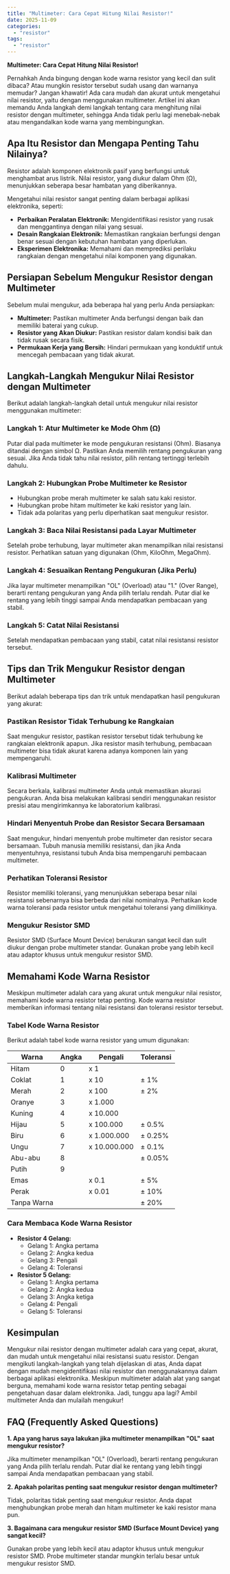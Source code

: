 ```yaml
---
title: "Multimeter: Cara Cepat Hitung Nilai Resistor!"
date: 2025-11-09
categories: 
  - "resistor"
tags: 
  - "resistor"
---
```


**Multimeter: Cara Cepat Hitung Nilai Resistor!**

Pernahkah Anda bingung dengan kode warna resistor yang kecil dan sulit dibaca? Atau mungkin resistor tersebut sudah usang dan warnanya memudar? Jangan khawatir! Ada cara mudah dan akurat untuk mengetahui nilai resistor, yaitu dengan menggunakan multimeter. Artikel ini akan memandu Anda langkah demi langkah tentang cara menghitung nilai resistor dengan multimeter, sehingga Anda tidak perlu lagi menebak-nebak atau mengandalkan kode warna yang membingungkan.

## Apa Itu Resistor dan Mengapa Penting Tahu Nilainya?

Resistor adalah komponen elektronik pasif yang berfungsi untuk menghambat arus listrik. Nilai resistor, yang diukur dalam Ohm (Ω), menunjukkan seberapa besar hambatan yang diberikannya.

Mengetahui nilai resistor sangat penting dalam berbagai aplikasi elektronika, seperti:

- **Perbaikan Peralatan Elektronik:** Mengidentifikasi resistor yang rusak dan menggantinya dengan nilai yang sesuai.
- **Desain Rangkaian Elektronik:** Memastikan rangkaian berfungsi dengan benar sesuai dengan kebutuhan hambatan yang diperlukan.
- **Eksperimen Elektronika:** Memahami dan memprediksi perilaku rangkaian dengan mengetahui nilai komponen yang digunakan.

## Persiapan Sebelum Mengukur Resistor dengan Multimeter

Sebelum mulai mengukur, ada beberapa hal yang perlu Anda persiapkan:

- **Multimeter:** Pastikan multimeter Anda berfungsi dengan baik dan memiliki baterai yang cukup.
- **Resistor yang Akan Diukur:** Pastikan resistor dalam kondisi baik dan tidak rusak secara fisik.
- **Permukaan Kerja yang Bersih:** Hindari permukaan yang konduktif untuk mencegah pembacaan yang tidak akurat.

## Langkah-Langkah Mengukur Nilai Resistor dengan Multimeter

Berikut adalah langkah-langkah detail untuk mengukur nilai resistor menggunakan multimeter:

### Langkah 1: Atur Multimeter ke Mode Ohm (Ω)

Putar dial pada multimeter ke mode pengukuran resistansi (Ohm). Biasanya ditandai dengan simbol Ω. Pastikan Anda memilih rentang pengukuran yang sesuai. Jika Anda tidak tahu nilai resistor, pilih rentang tertinggi terlebih dahulu.

### Langkah 2: Hubungkan Probe Multimeter ke Resistor

- Hubungkan probe merah multimeter ke salah satu kaki resistor.
- Hubungkan probe hitam multimeter ke kaki resistor yang lain.
- Tidak ada polaritas yang perlu diperhatikan saat mengukur resistor.

### Langkah 3: Baca Nilai Resistansi pada Layar Multimeter

Setelah probe terhubung, layar multimeter akan menampilkan nilai resistansi resistor. Perhatikan satuan yang digunakan (Ohm, KiloOhm, MegaOhm).

### Langkah 4: Sesuaikan Rentang Pengukuran (Jika Perlu)

Jika layar multimeter menampilkan "OL" (Overload) atau "1." (Over Range), berarti rentang pengukuran yang Anda pilih terlalu rendah. Putar dial ke rentang yang lebih tinggi sampai Anda mendapatkan pembacaan yang stabil.

### Langkah 5: Catat Nilai Resistansi

Setelah mendapatkan pembacaan yang stabil, catat nilai resistansi resistor tersebut.

## Tips dan Trik Mengukur Resistor dengan Multimeter

Berikut adalah beberapa tips dan trik untuk mendapatkan hasil pengukuran yang akurat:

### Pastikan Resistor Tidak Terhubung ke Rangkaian

Saat mengukur resistor, pastikan resistor tersebut tidak terhubung ke rangkaian elektronik apapun. Jika resistor masih terhubung, pembacaan multimeter bisa tidak akurat karena adanya komponen lain yang mempengaruhi.

### Kalibrasi Multimeter

Secara berkala, kalibrasi multimeter Anda untuk memastikan akurasi pengukuran. Anda bisa melakukan kalibrasi sendiri menggunakan resistor presisi atau mengirimkannya ke laboratorium kalibrasi.

### Hindari Menyentuh Probe dan Resistor Secara Bersamaan

Saat mengukur, hindari menyentuh probe multimeter dan resistor secara bersamaan. Tubuh manusia memiliki resistansi, dan jika Anda menyentuhnya, resistansi tubuh Anda bisa mempengaruhi pembacaan multimeter.

### Perhatikan Toleransi Resistor

Resistor memiliki toleransi, yang menunjukkan seberapa besar nilai resistansi sebenarnya bisa berbeda dari nilai nominalnya. Perhatikan kode warna toleransi pada resistor untuk mengetahui toleransi yang dimilikinya.

### Mengukur Resistor SMD

Resistor SMD (Surface Mount Device) berukuran sangat kecil dan sulit diukur dengan probe multimeter standar. Gunakan probe yang lebih kecil atau adaptor khusus untuk mengukur resistor SMD.

## Memahami Kode Warna Resistor

Meskipun multimeter adalah cara yang akurat untuk mengukur nilai resistor, memahami kode warna resistor tetap penting. Kode warna resistor memberikan informasi tentang nilai resistansi dan toleransi resistor tersebut.

### Tabel Kode Warna Resistor

Berikut adalah tabel kode warna resistor yang umum digunakan:

| Warna | Angka | Pengali | Toleransi |
| --- | --- | --- | --- |
| Hitam | 0 | x 1 |  |
| Coklat | 1 | x 10 | ± 1% |
| Merah | 2 | x 100 | ± 2% |
| Oranye | 3 | x 1.000 |  |
| Kuning | 4 | x 10.000 |  |
| Hijau | 5 | x 100.000 | ± 0.5% |
| Biru | 6 | x 1.000.000 | ± 0.25% |
| Ungu | 7 | x 10.000.000 | ± 0.1% |
| Abu-abu | 8 |  | ± 0.05% |
| Putih | 9 |  |  |
| Emas |  | x 0.1 | ± 5% |
| Perak |  | x 0.01 | ± 10% |
| Tanpa Warna |  |  | ± 20% |

### Cara Membaca Kode Warna Resistor

- **Resistor 4 Gelang:**
    - Gelang 1: Angka pertama
    - Gelang 2: Angka kedua
    - Gelang 3: Pengali
    - Gelang 4: Toleransi
- **Resistor 5 Gelang:**
    - Gelang 1: Angka pertama
    - Gelang 2: Angka kedua
    - Gelang 3: Angka ketiga
    - Gelang 4: Pengali
    - Gelang 5: Toleransi

## Kesimpulan

Mengukur nilai resistor dengan multimeter adalah cara yang cepat, akurat, dan mudah untuk mengetahui nilai resistansi suatu resistor. Dengan mengikuti langkah-langkah yang telah dijelaskan di atas, Anda dapat dengan mudah mengidentifikasi nilai resistor dan menggunakannya dalam berbagai aplikasi elektronika. Meskipun multimeter adalah alat yang sangat berguna, memahami kode warna resistor tetap penting sebagai pengetahuan dasar dalam elektronika. Jadi, tunggu apa lagi? Ambil multimeter Anda dan mulailah mengukur!

## FAQ (Frequently Asked Questions)

**1\. Apa yang harus saya lakukan jika multimeter menampilkan "OL" saat mengukur resistor?**

Jika multimeter menampilkan "OL" (Overload), berarti rentang pengukuran yang Anda pilih terlalu rendah. Putar dial ke rentang yang lebih tinggi sampai Anda mendapatkan pembacaan yang stabil.

**2\. Apakah polaritas penting saat mengukur resistor dengan multimeter?**

Tidak, polaritas tidak penting saat mengukur resistor. Anda dapat menghubungkan probe merah dan hitam multimeter ke kaki resistor mana pun.

**3\. Bagaimana cara mengukur resistor SMD (Surface Mount Device) yang sangat kecil?**

Gunakan probe yang lebih kecil atau adaptor khusus untuk mengukur resistor SMD. Probe multimeter standar mungkin terlalu besar untuk mengukur resistor SMD.
